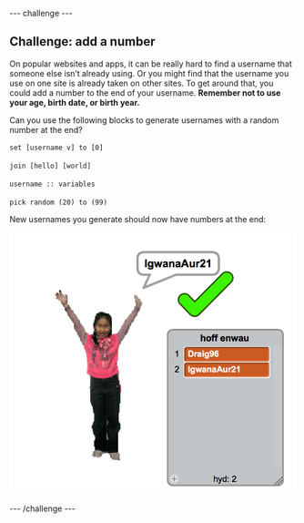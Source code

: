 \--- challenge \---

## Challenge: add a number

On popular websites and apps, it can be really hard to find a username that someone else isn’t already using. Or you might find that the username you use on one site is already taken on other sites. To get around that, you could add a number to the end of your username. **Remember not to use your age, birth date, or birth year.**

Can you use the following blocks to generate usernames with a random number at the end?

```blocks3
set [username v] to [0]

join [hello] [world]

username :: variables

pick random (20) to (99)
```

New usernames you generate should now have numbers at the end:

![screenshot](images/usernames-with-numbers.png)

\--- /challenge \---